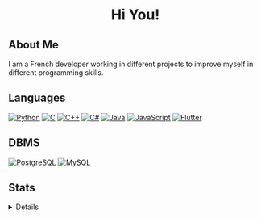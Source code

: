 <h1 align="center">Hi You! </h1>

## About Me
I am a French developer working in different projects to improve myself in different programming skills.

## Languages
  [![Python](https://img.shields.io/badge/python-black?style=for-the-badge&logo=python)](https://github.com/stars/SilverSdt/lists/python)
  [![C](https://img.shields.io/badge/c-black?style=for-the-badge&logo=c)](https://github.com/SilverSdt)
  [![C++](https://img.shields.io/badge/c++-black?style=for-the-badge&logo=cplusplus)](https://github.com/SilverSdt)
  [![C#](https://img.shields.io/badge/cs-black?style=for-the-badge&logo=c#)](https://github.com/SilverSdt)
  [![Java](https://img.shields.io/badge/java-black?style=for-the-badge&logo=openjdk)](https://github.com/SilverSdt)
  [![JavaScript](https://img.shields.io/badge/javascript-black?style=for-the-badge&logo=javascript)](https://github.com/SilverSdt)
  [![Flutter](https://img.shields.io/badge/flutter-black?style=for-the-badge&logo=flutter)](https://github.com/SilverSdt)

## DBMS
 [![PostgreSQL](https://img.shields.io/badge/PostgreSQL-black?style=for-the-badge&logo=postgresql)](https://github.com/SilverSdt)
 [![MySQL](https://img.shields.io/badge/MySQL-black?style=for-the-badge&logo=mysql)](https://github.com/SilverSdt)

## Stats
<details>
  <p align="center">
    <a href="https://github.com/SilverSdt">
      <img src="http://github-profile-summary-cards.vercel.app/api/cards/profile-details?username=SilverSdt&theme=transparent" />
    </a>
    <a href="https://github.com/SilverSdt">
      <img src="https://github-readme-streak-stats.herokuapp.com/?user=SilverSdt&hide_border=true&card_width=338&theme=transparent" />
    </a>
    <a href="https://github.com/SilverSdt">
      <img src="http://github-profile-summary-cards.vercel.app/api/cards/stats?username=SilverSdt&theme=transparent" />
    </a>
  </p>
</details>
<!--
**SilverSdt/SilverSdt** is a ✨ _special_ ✨ repository because its `README.md` (this file) appears on your GitHub profile.

Here are some ideas to get you started:

- 🔭 I’m currently working on ...
- 🌱 I’m currently learning ...
- 👯 I’m looking to collaborate on ...
- 🤔 I’m looking for help with ...
- 💬 Ask me about ...
- 📫 How to reach me: ...
- 😄 Pronouns: ...
- ⚡ Fun fact: ...
-->

